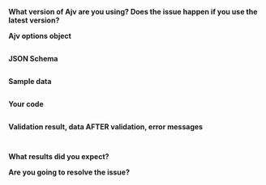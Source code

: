 <!--
Frequently Asked Questions: https://ajv.js.org/faq.html
Please provide all info and reduce your schema and data to the smallest possible size.

This template is for bug or error reports. For other issues please use:
- security vulnerability: https://tidelift.com/security)
- a new feature/improvement: https://ajv.js.org/contributing/#changes
- browser/compatibility issues: https://ajv.js.org/contributing/#compatibility
- JSON-Schema standard: https://ajv.js.org/contributing/#json-schema
- Ajv usage questions: https://gitter.im/ajv-validator/ajv
-->

**What version of Ajv are you using? Does the issue happen if you use the latest version?**

**Ajv options object**

<!-- See https://ajv.js.org/options.html -->

```javascript

```

**JSON Schema**

<!-- Please make it as small as possible to reproduce the issue -->

```json

```

**Sample data**

<!-- Please make it as small as possible to reproduce the issue -->

```json

```

**Your code**

<!--
Please:
- make it as small as possible to reproduce the issue
- use one of the usage patterns from https://ajv.js.org/guide/getting-started.html
- use `options`, `schema` and `data` as variables, do not repeat their values here
- post a working code sample in RunKit notebook cloned from https://runkit.com/esp/ajv-issue and include the link here.

It would make understanding your problem easier and the issue more useful to others.
Thank you!
-->

```javascript

```

**Validation result, data AFTER validation, error messages**

```


```

**What results did you expect?**

**Are you going to resolve the issue?**
